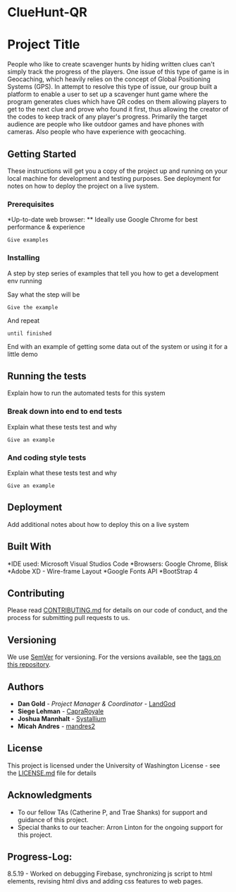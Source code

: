 # ClueHunt-QR

# Project Title
People who like to create scavenger hunts by hiding written clues can't simply track the progress of the players. One issue of this type of game is in Geocaching, which heavily relies on the concept of Global Positioning Systems (GPS). In attempt to resolve this type of issue, our group built a platform to enable a user to set up a scavenger hunt game where the program generates clues which have QR codes on them allowing players to get to the next clue and prove who found it first, thus allowing the creator of the codes to keep track of any player's progress. Primarily the
target audience are people who like outdoor games and have phones with cameras. Also people who have experience with geocaching.


## Getting Started

These instructions will get you a copy of the project up and running on your local machine for development and testing purposes. See deployment for notes on how to deploy the project on a live system.

### Prerequisites

*Up-to-date web browser:
** Ideally use Google Chrome for best performance & experience

```
Give examples
```

### Installing

A step by step series of examples that tell you how to get a development env running

Say what the step will be

```
Give the example
```

And repeat

```
until finished
```

End with an example of getting some data out of the system or using it for a little demo

## Running the tests

Explain how to run the automated tests for this system

### Break down into end to end tests

Explain what these tests test and why

```
Give an example
```

### And coding style tests

Explain what these tests test and why

```
Give an example
```

## Deployment

Add additional notes about how to deploy this on a live system

## Built With
*IDE used: Microsoft Visual Studios Code
*Browsers: Google Chrome, Blisk
*Adobe XD - Wire-frame Layout
*Google Fonts API
*BootStrap 4


## Contributing

Please read [CONTRIBUTING.md](https://gist.github.com/PurpleBooth/b24679402957c63ec426) for details on our code of conduct, and the process for submitting pull requests to us.

## Versioning

We use [SemVer](http://semver.org/) for versioning. For the versions available, see the [tags on this repository](https://github.com/your/project/tags).

## Authors

* **Dan Gold** - *Project Manager & Coordinator* - [LandGod](https://github.com/LandGod)
* **Siege Lehman** - [CapraRoyale](https://github.com/CapraRoyale)
* **Joshua Mannhalt**  - [Systallium](https://github.com/Systallium)
* **Micah Andres** - [mandres2](https://github.com/mandres2)


## License

This project is licensed under the University of Washington License - see the [LICENSE.md](LICENSE.md) file for details

## Acknowledgments

* To our fellow TAs (Catherine P, and Trae Shanks) for support and guidance of this project.
* Special thanks to our teacher: Arron Linton for the ongoing support for this project.


## Progress-Log:
8.5.19 - Worked on debugging Firebase, synchronizing js script to html elements, revising html divs and adding css features to web pages.